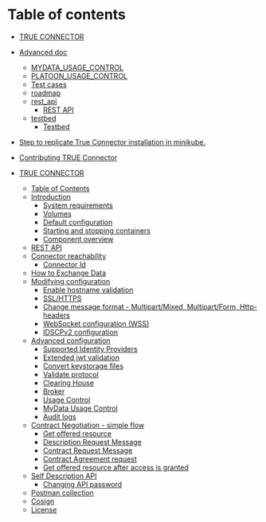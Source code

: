 # Table of contents

* [TRUE CONNECTOR](<README (1).md>)
* [Advanced doc](doc/README.md)
  * [MYDATA\_USAGE\_CONTROL](doc/MYDATA\_USAGE\_CONTROL.md)
  * [PLATOON\_USAGE\_CONTROL](doc/PLATOON\_USAGE\_CONTROL.md)
  * [Test cases](doc/TEST\_API.md)
  * [roadmap](doc/roadmap.md)
  * [rest\_api](doc/rest\_api/README.md)
    * [REST API](doc/rest\_api/REST\_API.md)
  * [testbed](doc/testbed/README.md)
    * [Testbed](doc/testbed/TESTBED.md)
* [Step to replicate True Connector installation in minikube.](kubernetes/README.md)
* [Contributing TRUE Connector](README.md)

* [TRUE CONNECTOR](<README (1).md#true-connector>)
  * [Table of Contents](<README (1).md#table-of-contents>)
  * [Introduction](<README (1).md#introduction->)
    * [System requirements](<README (1).md#system-requirements->)
    * [Volumes](<README (1).md#volumes->)
    * [Default configuration](<README (1).md#default-configuration->)
    * [Starting and stopping containers](<README (1).md#starting-and-stopping-containers->)
    * [Component overview](<README (1).md#component-overview->)
  * [REST API](<README (1).md#rest-api->)
  * [Connector reachability](<README (1).md#connector-reachability->)
    * [Connector Id](<README (1).md#connector-id->)
  * [How to Exchange Data](<README (1).md#how-to-exchange-data->)
  * [Modifying configuration](<README (1).md#modifying-configuration->)
    * [Enable hostname validation](<README (1).md#enable-hostname-validation->)
    * [SSL/HTTPS](<README (1).md#sslhttps->)
    * [Change message format - Multipart/Mixed, Multipart/Form, Http-headers](<README (1).md#change-message-format---multipartmixed-multipartform-http-headers->)
    * [WebSocket configuration (WSS)](<README (1).md#websocket-configuration-wss->)
    * [IDSCPv2 configuration](<README (1).md#idscpv2-configuration->)
  * [Advanced configuration](<README (1).md#advanced-configuration->)
    * [Supported Identity Providers](<README (1).md#supported-identity-providers->)
    * [Extended jwt validation](<README (1).md#extended-jwt-validation->)
    * [Convert keystorage files](<README (1).md#convert-keystorage-files->)
    * [Validate protocol](<README (1).md#validate-protocol->)
    * [Clearing House](<README (1).md#clearing-house->)
    * [Broker](<README (1).md#broker->)
    * [Usage Control](<README (1).md#usage-control->)
    * [MyData Usage Control](<README (1).md#mydata-usage-control->)
    * [Audit logs](<README (1).md#audit-logs->)
  * [Contract Negotiation - simple flow](<README (1).md#contract-negotiation---simple-flow->)
    * [Get offered resource](<README (1).md#get-offered-resource->)
    * [Description Request Message](<README (1).md#description-request-message->)
    * [Contract Request Message](<README (1).md#contract-request-message->)
    * [Contract Agreement request](<README (1).md#contract-agreement-request->)
    * [Get offered resource after access is granted](<README (1).md#get-offered-resource-after-access-is-granted->)
  * [Self Description API](<README (1).md#self-description-api->)
    * [Changing API password](<README (1).md#changing-api-password>)
  * [Postman collection](<README (1).md#postman-collection->)
  * [Cosign](<README (1).md#cosign->)
  * [License](<README (1).md#license->)